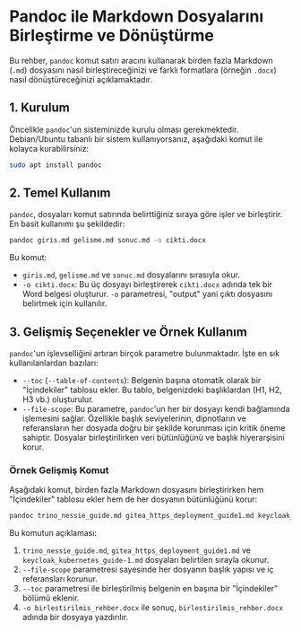 # Pandoc ile Markdown Dosyalarını Birleştirme ve Dönüştürme

Bu rehber, `pandoc` komut satırı aracını kullanarak birden fazla Markdown (`.md`) dosyasını nasıl birleştireceğinizi ve farklı formatlara (örneğin `.docx`) nasıl dönüştüreceğinizi açıklamaktadır.

## 1. Kurulum

Öncelikle `pandoc`'un sisteminizde kurulu olması gerekmektedir. Debian/Ubuntu tabanlı bir sistem kullanıyorsanız, aşağıdaki komut ile kolayca kurabilirsiniz:

```bash
sudo apt install pandoc
```

## 2. Temel Kullanım

`pandoc`, dosyaları komut satırında belirttiğiniz sıraya göre işler ve birleştirir. En basit kullanımı şu şekildedir:

```bash
pandoc giris.md gelisme.md sonuc.md -o cikti.docx
```

Bu komut:
- `giris.md`, `gelisme.md` ve `sonuc.md` dosyalarını sırasıyla okur.
- `-o cikti.docx`: Bu üç dosyayı birleştirerek `cikti.docx` adında tek bir Word belgesi oluşturur. `-o` parametresi, "output" yani çıktı dosyasını belirtmek için kullanılır.

## 3. Gelişmiş Seçenekler ve Örnek Kullanım

`pandoc`'un işlevselliğini artıran birçok parametre bulunmaktadır. İşte en sık kullanılanlardan bazıları:

- `--toc` (`--table-of-contents`): Belgenin başına otomatik olarak bir "İçindekiler" tablosu ekler. Bu tablo, belgenizdeki başlıklardan (H1, H2, H3 vb.) oluşturulur.
- `--file-scope`: Bu parametre, `pandoc`'un her bir dosyayı kendi bağlamında işlemesini sağlar. Özellikle başlık seviyelerinin, dipnotların ve referansların her dosyada doğru bir şekilde korunması için kritik öneme sahiptir. Dosyalar birleştirilirken veri bütünlüğünü ve başlık hiyerarşisini korur.

### Örnek Gelişmiş Komut

Aşağıdaki komut, birden fazla Markdown dosyasını birleştirirken hem "İçindekiler" tablosu ekler hem de her dosyanın bütünlüğünü korur:

```bash
pandoc trino_nessie_guide.md gitea_https_deployment_guide1.md keycloak_kubernetes_guide-1.md --file-scope --toc -o birlestirilmis_rehber.docx
```

Bu komutun açıklaması:
1. `trino_nessie_guide.md`, `gitea_https_deployment_guide1.md` ve `keycloak_kubernetes_guide-1.md` dosyaları belirtilen sırayla okunur.
2. `--file-scope` parametresi sayesinde her dosyanın başlık yapısı ve iç referansları korunur.
3. `--toc` parametresi ile birleştirilmiş belgenin en başına bir "İçindekiler" bölümü eklenir.
4. `-o birlestirilmis_rehber.docx` ile sonuç, `birlestirilmis_rehber.docx` adında bir dosyaya yazdırılır.
